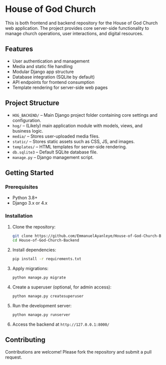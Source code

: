 # House of God Church

This is both frontend and backend repository for the House of God Church web application. The project provides core server-side functionality to manage church operations, user interactions, and digital resources.

## Features

- User authentication and management
- Media and static file handling
- Modular Django app structure
- Database integration (SQLite by default)
- API endpoints for frontend consumption
- Template rendering for server-side web pages

## Project Structure

- `HOG_BACKEND/` – Main Django project folder containing core settings and configuration.
- `hog/` – (Likely) main application module with models, views, and business logic.
- `media/` – Stores user-uploaded media files.
- `static/` – Stores static assets such as CSS, JS, and images.
- `templates/` – HTML templates for server-side rendering.
- `db.sqlite3` – Default SQLite database file.
- `manage.py` – Django management script.

## Getting Started

### Prerequisites

- Python 3.8+
- Django 3.x or 4.x

### Installation

1. Clone the repository:
   ```bash
   git clone https://github.com/EmmanuelAyanleye/House-of-God-Church-Backend.git
   cd House-of-God-Church-Backend
   ```

2. Install dependencies:
   ```bash
   pip install -r requirements.txt
   ```

3. Apply migrations:
   ```bash
   python manage.py migrate
   ```

4. Create a superuser (optional, for admin access):
   ```bash
   python manage.py createsuperuser
   ```

5. Run the development server:
   ```bash
   python manage.py runserver
   ```

6. Access the backend at `http://127.0.0.1:8000/`

## Contributing

Contributions are welcome! Please fork the repository and submit a pull request.

